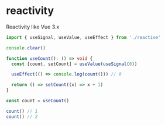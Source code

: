 # reactivity
Reactivity like Vue 3.x

```typescript
import { useSignal, useValue, useEffect } from './reactive'

console.clear()

function useCount(): () => void {
  const [count, setCount] = useValue(useSignal(0))

  useEffect(() => console.log(count())) // 0

  return () => setCount((x) => x + 1)
}

const count = useCount()

count() // 1
count() // 2
```